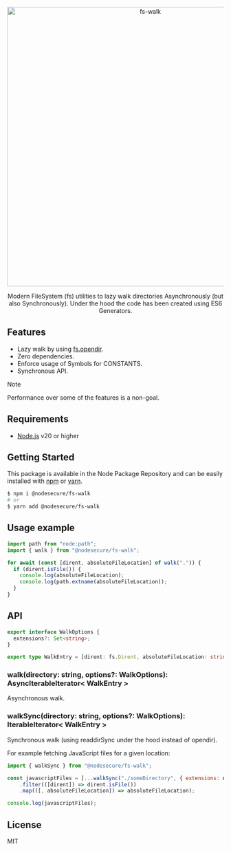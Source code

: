 <p align="center">
  <img
    alt="fs-walk"
    src="https://github.com/NodeSecure/rfcs/assets/4438263/175b9aae-15fb-4374-acd9-da8401f25ea5"
    width="650"
  >
</p>

<p align="center">
  Modern FileSystem (fs) utilities to lazy walk directories Asynchronously (but also Synchronously). Under the hood the code has been created using ES6 Generators.
</p>

## Features

- Lazy walk by using [fs.opendir](https://nodejs.org/api/fs.html#fs_fspromises_opendir_path_options).
- Zero dependencies.
- Enforce usage of Symbols for CONSTANTS.
- Synchronous API.

> [!NOTE]
> Performance over some of the features is a non-goal.

## Requirements

- [Node.js](https://nodejs.org/en/) v20 or higher

## Getting Started

This package is available in the Node Package Repository and can be easily installed with [npm](https://docs.npmjs.com/getting-started/what-is-npm) or [yarn](https://yarnpkg.com).

```bash
$ npm i @nodesecure/fs-walk
# or
$ yarn add @nodesecure/fs-walk
```

## Usage example

```js
import path from "node:path";
import { walk } from "@nodesecure/fs-walk";

for await (const [dirent, absoluteFileLocation] of walk(".")) {
  if (dirent.isFile()) {
    console.log(absoluteFileLocation);
    console.log(path.extname(absoluteFileLocation));
  }
}
```

## API

```ts
export interface WalkOptions {
  extensions?: Set<string>;
}

export type WalkEntry = [dirent: fs.Dirent, absoluteFileLocation: string];
```

### walk(directory: string, options?: WalkOptions): AsyncIterableIterator< WalkEntry >

Asynchronous walk.

### walkSync(directory: string, options?: WalkOptions): IterableIterator< WalkEntry >

Synchronous walk (using readdirSync under the hood instead of opendir).

For example fetching JavaScript files for a given location:

```js
import { walkSync } from "@nodesecure/fs-walk";

const javascriptFiles = [...walkSync("./someDirectory", { extensions: new Set([".js"]) }))]
    .filter(([dirent]) => dirent.isFile())
    .map(([, absoluteFileLocation]) => absoluteFileLocation);

console.log(javascriptFiles);
```

## License

MIT
